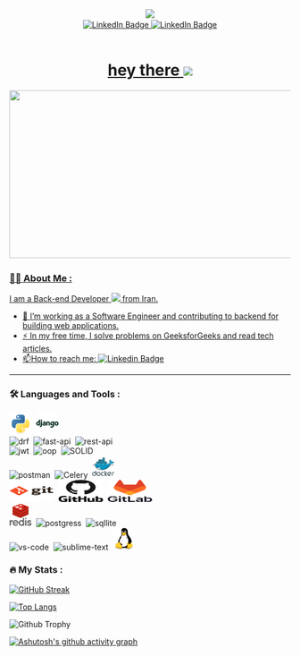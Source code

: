 
<div id="header" align="center">
  <img src="https://media.giphy.com/media/v1.Y2lkPTc5MGI3NjExbnhlamN1dG9kY3lhdTlpa3d0bmRrZ2IzdG9tMjJkY3NyeW4xdnh0MyZlcD12MV9pbnRlcm5hbF9naWZfYnlfaWQmY3Q9cw/SHjOSDkKZ18qOHA5B5/giphy.gif" width="100"/>
</div>

<div id="badges" align="center">
  <a href="https://www.linkedin.com/in/zahra-mohammadi-964879248">
  <img src="https://img.shields.io/badge/LinkedIn-blue?style=for-the-badge&logo=linkedin&logoColor=white" alt="LinkedIn Badge"/>
  <a href="mailto:mohammadimehrzahra@gmail.com">
  <img src="https://img.shields.io/badge/Gmail-white?logo=Gmail&logoColor=pinki&style=for-the-badge" alt="LinkedIn Badge"/>
</div>
<div id="badges" align="center">
  <img src="https://komarev.com/ghpvc/?username=za79hra&style=flat-square&color=blue" alt=""/>
</div>

<h1 align="center">
  hey there
  <img src="https://media.giphy.com/media/hvRJCLFzcasrR4ia7z/giphy.gif" width="30px"/>
</h1>

<div align="center">
  <img src="https://media.giphy.com/media/4rZA5D22301iMgrUNd/giphy.gif" width="600" height="300"/>
</div>



### :woman_technologist: About Me :
I am a Back-end Developer <img src="https://media.giphy.com/media/WUlplcMpOCEmTGBtBW/giphy.gif" width="30"> from Iran.
- :telescope: I’m working as a Software Engineer and contributing to backend for building web applications.
-  :zap: In my free time, I solve problems on GeeksforGeeks and read tech articles.
- :mailbox:How to reach me: [![Linkedin Badge](https://img.shields.io/badge/-linkedin-blue?style=flat&logo=Linkedin&logoColor=white)](https://www.linkedin.com/in/zahra-mohammadi-964879248)

---

### :hammer_and_wrench: Languages and Tools :
<div>
  <img src="https://github.com/devicons/devicon/blob/master/icons/python/python-original.svg"     
  title="Python" alt="Python" width="40" height="40"/>&nbsp;
    <img src="https://github.com/devicons/devicon/blob/master/icons/django/django-plain-wordmark.svg"     
  title="Django" alt="Django" width="40" height="40"/>&nbsp;



</div>

<div>
      <img src="https://camo.githubusercontent.com/062a8e93a9688c1c826fbc6f5c69204ab9444c04ec8dcb79a9493010a9336473/68747470733a2f2f696d672e736869656c64732e696f2f62616467652f4452462d2532333030424646462e7376673f7374796c653d666f722d7468652d6261646765266c6f676f3d646a616e676f266c6f676f436f6c6f723d7768697465"     
  title="drf" alt="drf" width="80" height="40"/>&nbsp;
        <img src="https://camo.githubusercontent.com/0dc77879e3ee5ed780c6bc624050af6f7d693832485f50163c0bf28dcbd7bcf2/68747470733a2f2f696d672e736869656c64732e696f2f62616467652f466173744150492d3030353537313f7374796c653d666f722d7468652d6261646765266c6f676f3d66617374617069"     
  title="fast-api" alt="fast-api" width="80" height="40"/>&nbsp;
        <img src="https://camo.githubusercontent.com/ec0c91fcf31d0206885fb22cb2ace7bc777c8c878fdbc9cfd8f034d62f0d5515/68747470733a2f2f696d672e736869656c64732e696f2f62616467652f52455354253230415049732d2532333030464630302e7376673f7374796c653d666f722d7468652d6261646765266c6f676f3d726573742d617069266c6f676f436f6c6f723d7768697465"     
  title="rest-api" alt="rest-api" width="80" height="40"/>&nbsp;
</div>

<div>
        <img src="https://camo.githubusercontent.com/925c9c59901ebfe1c2325d4d7e54c4e0e2f01fc61c029109f44b88590b0fffa0/68747470733a2f2f696d672e736869656c64732e696f2f62616467652f4a57542d626c61636b3f7374796c653d666f722d7468652d6261646765266c6f676f3d4a534f4e253230576562253230546f6b656e73"     
  title="jwt" alt="jwt" width="80" height="40"/>&nbsp;
        <img src="https://camo.githubusercontent.com/5b148f13f0585a77c615ec7f1e8adbc1f06957be3690b44139a0048abbf3d3c6/68747470733a2f2f696d672e736869656c64732e696f2f62616467652f4f4f502d4646364630303f7374796c653d666f722d7468652d6261646765266c6f676f3d707974686f6e266c6f676f436f6c6f723d7768697465"     
  title="oop" alt="oop" width="80" height="40"/>&nbsp;
        <img src="https://camo.githubusercontent.com/1a9a054dc728b8ecf426adc7d068365ebdac595e1015aac406bddcd79b33d3c5/68747470733a2f2f696d672e736869656c64732e696f2f62616467652f534f4c49442d3030393638383f7374796c653d666f722d7468652d6261646765266c6f676f3d707974686f6e266c6f676f436f6c6f723d7768697465"     
  title="SOLID" alt="SOLID" width="80" height="40"/>&nbsp;
</div>
<div>
            <img src="https://cdn.svgporn.com/logos/postman.svg"     
  title="postman" alt="postman" width="80" height="40"/>&nbsp;
        <img src="https://camo.githubusercontent.com/4fa448fb2e6c13c3c7131fe17381548b938948450bccd634c289ca563a80a256/68747470733a2f2f696d672e736869656c64732e696f2f62616467652f63656c6572792d2532333043374244432e7376673f7374796c653d666f722d7468652d6261646765266c6f676f3d63656c657279266c6f676f436f6c6f723d7768697465"     
  title="Celery" alt="Celery" width="80" height="40"/>&nbsp;
          <img src="https://github.com/devicons/devicon/blob/master/icons/docker/docker-original-wordmark.svg"     
  title="docker" alt="docker" width="40" height="40"/>&nbsp;
</div>
<div>        
  <img src="https://github.com/devicons/devicon/blob/master/icons/git/git-original-wordmark.svg"     
  title="git" alt="git" width="80" height="40"/>&nbsp;
          <img src="https://github.com/devicons/devicon/blob/master/icons/github/github-original-wordmark.svg"     
  title="github" alt="github" width="80" height="40"/>&nbsp;
          <img src="https://github.com/devicons/devicon/blob/master/icons/gitlab/gitlab-original-wordmark.svg"     
  title="gitlab" alt="gitlab" width="80" height="40"/>&nbsp;
  
</div>
<div>
          <img src="https://github.com/devicons/devicon/blob/master/icons/redis/redis-original-wordmark.svg"     
  title="redis" alt="redis" width="40" height="40"/>&nbsp;
            <img src="https://camo.githubusercontent.com/29e7fc6c62f61f432d3852fbfa4190ff07f397ca3bde27a8196bcd5beae3ff77/68747470733a2f2f696d672e736869656c64732e696f2f62616467652f706f7374677265732d2532333331363139322e7376673f7374796c653d666f722d7468652d6261646765266c6f676f3d706f737467726573716c266c6f676f436f6c6f723d7768697465"     
  title="postgress" alt="postgress" width="80" height="40"/>&nbsp;
          <img src="https://camo.githubusercontent.com/b310667470594171440f9b80f624787ea58555296d88af177788509b0d73a40b/68747470733a2f2f696d672e736869656c64732e696f2f62616467652f73716c6974652d2532333037343035652e7376673f7374796c653d666f722d7468652d6261646765266c6f676f3d73716c697465266c6f676f436f6c6f723d7768697465"     
  title="sqllite" alt="sqllite" width="80" height="40"/>&nbsp;
</div>
<div>
            <img src="https://camo.githubusercontent.com/a0484e6383e852e622da1e934b7724921ab9b69d69246d90f899424b01f6deb1/68747470733a2f2f696d672e736869656c64732e696f2f62616467652f56697375616c25323053747564696f253230436f64652d3030373864372e7376673f7374796c653d666f722d7468652d6261646765266c6f676f3d76697375616c2d73747564696f2d636f6465266c6f676f436f6c6f723d7768697465"     
  title="vs-code" alt="vs-code" width="80" height="40"/>&nbsp;
            <img src="https://camo.githubusercontent.com/304dd09de5d554e98571a564abf04d0b8e3d9463f7c7f66398639722d81a5a37/68747470733a2f2f696d672e736869656c64732e696f2f62616467652f7375626c696d655f746578742d2532333537353735372e7376673f7374796c653d666f722d7468652d6261646765266c6f676f3d7375626c696d652d74657874266c6f676f436f6c6f723d696d706f7274616e74"     
  title="sublime-text" alt="sublime-text" width="80" height="40"/>&nbsp;
      <img src="https://github.com/devicons/devicon/blob/master/icons/linux/linux-original.svg"     
  title="linux" alt="linux" width="40" height="40"/>&nbsp;
</div>



### :fire: My Stats :

[![GitHub Streak](http://github-readme-streak-stats.herokuapp.com?user=za79hra&theme=dracula)](https://git.io/streak-stats)


[![Top Langs](https://github-readme-stats.vercel.app/api/top-langs/?username=za79hra&layout=compact&theme=dracula)](https://github.com/anuraghazra/github-readme-stats)


![Github Trophy](https://github-profile-trophy.vercel.app/?username=za79hra&theme=dracula)


[![Ashutosh's github activity graph](https://github-readme-activity-graph.vercel.app/graph?username=za79hra)](https://github.com/za79hra/github-readme-activity-graph)
